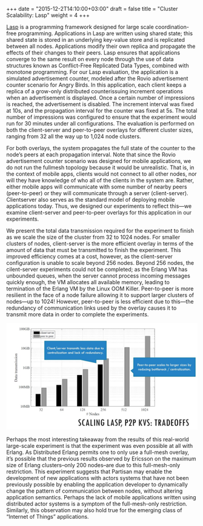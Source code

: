 +++
date = "2015-12-2T14:10:00+03:00"
draft = false
title = "Cluster Scalability: Lasp"
weight = 4
+++

[Lasp](http://www.github.com/lasp-lang/lasp) is a programming framework
designed for large scale coordination-free programming. Applications in Lasp
are written using shared state; this shared state is stored in an underlying
key-value store and is replicated between all nodes. Applications modify
their own replica and propagate the effects of their changes to their peers.
Lasp ensures that applications converge to the same result on every node
through the use of data structures known as Conflict-Free Replicated Data
Types, combined with monotone programming. For our Lasp evaluation, the
application is a simulated advertisement counter, modeled after the Rovio
advertisement counter scenario for Angry Birds. In this application, each
client keeps a replica of a grow-only distributed counterissuing increment
operations when an advertisement is displayed. Once a certain number of
impressions is reached, the advertisement is disabled. The increment interval
was fixed at 10s, and the propagation interval for the counter was fixed at
5s. The total number of impressions was configured to ensure that the
experiment would run for 30 minutes under all configurations. The evaluation
is performed on both the client-server and peer-to-peer overlays for
different cluster sizes, ranging from 32 all the way up to 1,024 node
clusters.

For both overlays, the system propagates the full state of the counter to the
node’s peers at each propagation interval. Note that since the Rovio
advertisement counter scenario was designed for mobile applications, we do
not run the fullmesh topology because it would be unrealistic. That is, in
the context of mobile apps, clients would not connect to all other nodes, nor
will they have knowledge of who all of the clients in the system are. Rather,
either mobile apps will communicate with some number of nearby peers
(peer-to-peer) or they will communicate through a server (client-server).
Clientserver also serves as the standard model of deploying mobile
applications today. Thus, we designed our experiments to reflect this—we
examine client-server and peer-to-peer overlays for this application in our
experiments.

We present the total data transmission required for the experiment to finish
as we scale the size of the cluster from 32 to 1024 nodes. For smaller
clusters of nodes, client-server is the more efficient overlay in terms of
the amount of data that must be transmitted to finish the experiment. This
improved efficiency comes at a cost, however, as the client-server
configuration is unable to scale beyond 256 nodes. Beyond 256 nodes, the
cilent-server experiments could not be completed; as the Erlang VM has
unbounded queues, when the server cannot process incoming messages quickly
enough, the VM allocates all available memory, leading to termination of the
Erlang VM by the Linux OOM Killer. Peer-to-peer is more resilient in the face
of a node failure allowing it to support larger clusters of nodes—up to 1024!
However, peer-to-peer is less efficient due to this—the redundancy of
communication links used by the overlay causes it to transmit more data in
order to complete the experiments.

<img src="img/scale.JPG" alt="Cluster Scalability" class="graph" />

Perhaps the most interesting takeaway from the results of this real-world
large-scale experiment is that the experiment was even possible at all with
Erlang. As Distributed Erlang permits one to only use a full-mesh overlay,
it’s possible that the previous results observed by Ericsson on the maximum
size of Erlang clusters–only 200 nodes–are due to this full-mesh-only
restriction. This experiment suggests that Partisan may enable the
development of new applications with actors systems that have not been
previously possible by enabling the application developer to dynamically
change the pattern of communication between nodes, without altering
application semantics. Perhaps the lack of mobile applications written using
distributed actor systems is a symptom of the full-mesh-only restriction.
Similarly, this observation may also hold true for the emerging class of
“Internet of Things” applications.